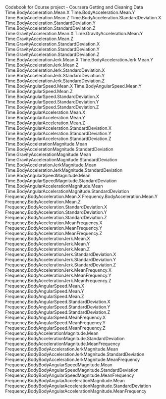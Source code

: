 Codebook for Course project - Coursera Getting and Cleaning Data
Time.BodyAcceleration.Mean.X
Time.BodyAcceleration.Mean.Y
Time.BodyAcceleration.Mean.Z
Time.BodyAcceleration.StandardDeviation.X
Time.BodyAcceleration.StandardDeviation.Y
Time.BodyAcceleration.StandardDeviation.Z
Time.GravityAcceleration.Mean.X
Time.GravityAcceleration.Mean.Y
Time.GravityAcceleration.Mean.Z
Time.GravityAcceleration.StandardDeviation.X
Time.GravityAcceleration.StandardDeviation.Y
Time.GravityAcceleration.StandardDeviation.Z
Time.BodyAccelerationJerk.Mean.X
Time.BodyAccelerationJerk.Mean.Y
Time.BodyAccelerationJerk.Mean.Z
Time.BodyAccelerationJerk.StandardDeviation.X
Time.BodyAccelerationJerk.StandardDeviation.Y
Time.BodyAccelerationJerk.StandardDeviation.Z
Time.BodyAngularSpeed.Mean.X
Time.BodyAngularSpeed.Mean.Y
Time.BodyAngularSpeed.Mean.Z
Time.BodyAngularSpeed.StandardDeviation.X
Time.BodyAngularSpeed.StandardDeviation.Y
Time.BodyAngularSpeed.StandardDeviation.Z
Time.BodyAngularAcceleration.Mean.X
Time.BodyAngularAcceleration.Mean.Y
Time.BodyAngularAcceleration.Mean.Z
Time.BodyAngularAcceleration.StandardDeviation.X
Time.BodyAngularAcceleration.StandardDeviation.Y
Time.BodyAngularAcceleration.StandardDeviation.Z
Time.BodyAccelerationMagnitude.Mean
Time.BodyAccelerationMagnitude.StandardDeviation
Time.GravityAccelerationMagnitude.Mean
Time.GravityAccelerationMagnitude.StandardDeviation
Time.BodyAccelerationJerkMagnitude.Mean
Time.BodyAccelerationJerkMagnitude.StandardDeviation
Time.BodyAngularSpeedMagnitude.Mean
Time.BodyAngularSpeedMagnitude.StandardDeviation
Time.BodyAngularAccelerationMagnitude.Mean
Time.BodyAngularAccelerationMagnitude.StandardDeviation
Frequency.BodyAcceleration.Mean.X
Frequency.BodyAcceleration.Mean.Y
Frequency.BodyAcceleration.Mean.Z
Frequency.BodyAcceleration.StandardDeviation.X
Frequency.BodyAcceleration.StandardDeviation.Y
Frequency.BodyAcceleration.StandardDeviation.Z
Frequency.BodyAcceleration.MeanFrequency.X
Frequency.BodyAcceleration.MeanFrequency.Y
Frequency.BodyAcceleration.MeanFrequency.Z
Frequency.BodyAccelerationJerk.Mean.X
Frequency.BodyAccelerationJerk.Mean.Y
Frequency.BodyAccelerationJerk.Mean.Z
Frequency.BodyAccelerationJerk.StandardDeviation.X
Frequency.BodyAccelerationJerk.StandardDeviation.Y
Frequency.BodyAccelerationJerk.StandardDeviation.Z
Frequency.BodyAccelerationJerk.MeanFrequency.X
Frequency.BodyAccelerationJerk.MeanFrequency.Y
Frequency.BodyAccelerationJerk.MeanFrequency.Z
Frequency.BodyAngularSpeed.Mean.X
Frequency.BodyAngularSpeed.Mean.Y
Frequency.BodyAngularSpeed.Mean.Z
Frequency.BodyAngularSpeed.StandardDeviation.X
Frequency.BodyAngularSpeed.StandardDeviation.Y
Frequency.BodyAngularSpeed.StandardDeviation.Z
Frequency.BodyAngularSpeed.MeanFrequency.X
Frequency.BodyAngularSpeed.MeanFrequency.Y
Frequency.BodyAngularSpeed.MeanFrequency.Z
Frequency.BodyAccelerationMagnitude.Mean
Frequency.BodyAccelerationMagnitude.StandardDeviation
Frequency.BodyAccelerationMagnitude.MeanFrequency
Frequency.BodyBodyAccelerationJerkMagnitude.Mean
Frequency.BodyBodyAccelerationJerkMagnitude.StandardDeviation
Frequency.BodyBodyAccelerationJerkMagnitude.MeanFrequency
Frequency.BodyBodyAngularSpeedMagnitude.Mean
Frequency.BodyBodyAngularSpeedMagnitude.StandardDeviation
Frequency.BodyBodyAngularSpeedMagnitude.MeanFrequency
Frequency.BodyBodyAngularAccelerationMagnitude.Mean
Frequency.BodyBodyAngularAccelerationMagnitude.StandardDeviation
Frequency.BodyBodyAngularAccelerationMagnitude.MeanFrequency
